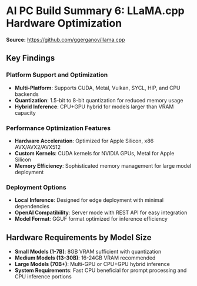 # AI PC Build Summary 6: LLaMA.cpp Hardware Optimization

**Source:** https://github.com/ggerganov/llama.cpp

## Key Findings

### Platform Support and Optimization
- **Multi-Platform**: Supports CUDA, Metal, Vulkan, SYCL, HIP, and CPU backends
- **Quantization**: 1.5-bit to 8-bit quantization for reduced memory usage
- **Hybrid Inference**: CPU+GPU hybrid for models larger than VRAM capacity

### Performance Optimization Features
- **Hardware Acceleration**: Optimized for Apple Silicon, x86 AVX/AVX2/AVX512
- **Custom Kernels**: CUDA kernels for NVIDIA GPUs, Metal for Apple Silicon
- **Memory Efficiency**: Sophisticated memory management for large model deployment

### Deployment Options
- **Local Inference**: Designed for edge deployment with minimal dependencies
- **OpenAI Compatibility**: Server mode with REST API for easy integration
- **Model Format**: GGUF format optimized for inference efficiency

## Hardware Requirements by Model Size
- **Small Models (1-7B)**: 8GB VRAM sufficient with quantization
- **Medium Models (13-30B)**: 16-24GB VRAM recommended
- **Large Models (70B+)**: Multi-GPU or CPU+GPU hybrid inference
- **System Requirements**: Fast CPU beneficial for prompt processing and CPU inference portions
